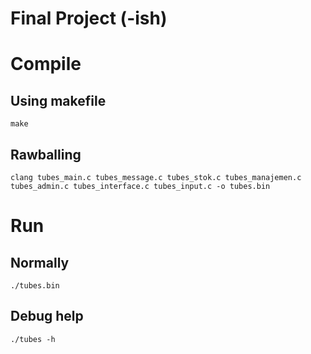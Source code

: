# Final Project (-ish)

# Compile
## Using makefile
```
make
```
## Rawballing
```
clang tubes_main.c tubes_message.c tubes_stok.c tubes_manajemen.c tubes_admin.c tubes_interface.c tubes_input.c -o tubes.bin
```
# Run
## Normally
```
./tubes.bin
```
## Debug help
```
./tubes -h
```
